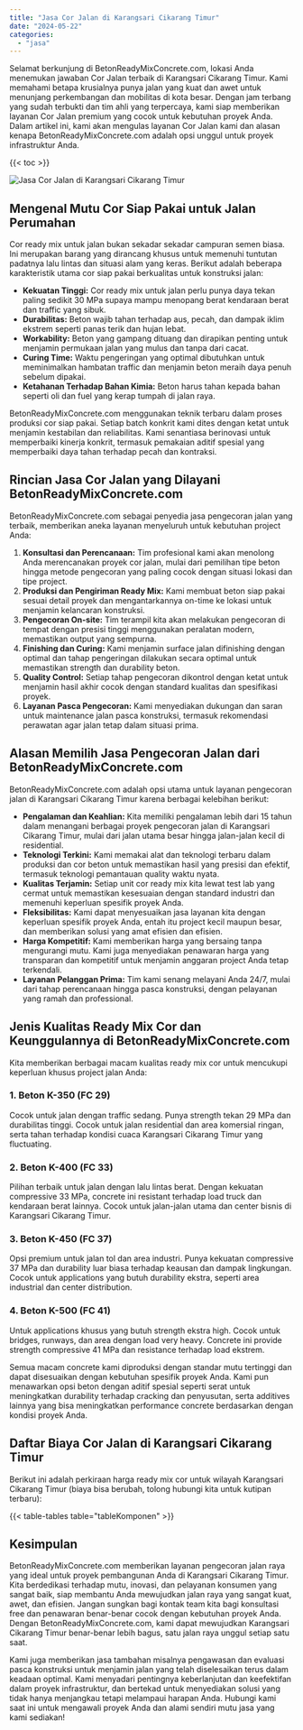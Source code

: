 ```yaml
---
title: "Jasa Cor Jalan di Karangsari Cikarang Timur"
date: "2024-05-22"
categories: 
  - "jasa"
---
```


Selamat berkunjung di BetonReadyMixConcrete.com, lokasi Anda menemukan jawaban Cor Jalan terbaik di Karangsari Cikarang Timur. Kami memahami betapa krusialnya punya jalan yang kuat dan awet untuk menunjang perkembangan dan mobilitas di kota besar. Dengan jam terbang yang sudah terbukti dan tim ahli yang terpercaya, kami siap memberikan layanan Cor Jalan premium yang cocok untuk kebutuhan proyek Anda. Dalam artikel ini, kami akan mengulas layanan Cor Jalan kami dan alasan kenapa BetonReadyMixConcrete.com adalah opsi unggul untuk proyek infrastruktur Anda.

{{< toc >}}

![Jasa Cor Jalan di Karangsari Cikarang Timur](https://betoncor8.github.io/cor/harga-beton-readymix-concrete%20(11).png)

## Mengenal Mutu Cor Siap Pakai untuk Jalan Perumahan

Cor ready mix untuk jalan bukan sekadar sekadar campuran semen biasa. Ini merupakan barang yang dirancang khusus untuk memenuhi tuntutan padatnya lalu lintas dan situasi alam yang keras. Berikut adalah beberapa karakteristik utama cor siap pakai berkualitas untuk konstruksi jalan:

- **Kekuatan Tinggi:** Cor ready mix untuk jalan perlu punya daya tekan paling sedikit 30 MPa supaya mampu menopang berat kendaraan berat dan traffic yang sibuk.
- **Durabilitas:** Beton wajib tahan terhadap aus, pecah, dan dampak iklim ekstrem seperti panas terik dan hujan lebat.
- **Workability:** Beton yang gampang dituang dan dirapikan penting untuk menjamin permukaan jalan yang mulus dan tanpa dari cacat.
- **Curing Time:** Waktu pengeringan yang optimal dibutuhkan untuk meminimalkan hambatan traffic dan menjamin beton meraih daya penuh sebelum dipakai.
- **Ketahanan Terhadap Bahan Kimia:** Beton harus tahan kepada bahan seperti oli dan fuel yang kerap tumpah di jalan raya.

BetonReadyMixConcrete.com menggunakan teknik terbaru dalam proses produksi cor siap pakai. Setiap batch konkrit kami dites dengan ketat untuk menjamin kestabilan dan reliabilitas. Kami senantiasa berinovasi untuk memperbaiki kinerja konkrit, termasuk pemakaian aditif spesial yang memperbaiki daya tahan terhadap pecah dan kontraksi.

## Rincian Jasa Cor Jalan yang Dilayani BetonReadyMixConcrete.com

BetonReadyMixConcrete.com sebagai penyedia jasa pengecoran jalan yang terbaik, memberikan aneka layanan menyeluruh untuk kebutuhan project Anda:

1. **Konsultasi dan Perencanaan:** Tim profesional kami akan menolong Anda merencanakan proyek cor jalan, mulai dari pemilihan tipe beton hingga metode pengecoran yang paling cocok dengan situasi lokasi dan tipe project.
2. **Produksi dan Pengiriman Ready Mix:** Kami membuat beton siap pakai sesuai detail proyek dan mengantarkannya on-time ke lokasi untuk menjamin kelancaran konstruksi.
3. **Pengecoran On-site:** Tim terampil kita akan melakukan pengecoran di tempat dengan presisi tinggi menggunakan peralatan modern, memastikan output yang sempurna.
4. **Finishing dan Curing:** Kami menjamin surface jalan difinishing dengan optimal dan tahap pengeringan dilakukan secara optimal untuk memastikan strength dan durability beton.
5. **Quality Control:** Setiap tahap pengecoran dikontrol dengan ketat untuk menjamin hasil akhir cocok dengan standard kualitas dan spesifikasi proyek.
6. **Layanan Pasca Pengecoran:** Kami menyediakan dukungan dan saran untuk maintenance jalan pasca konstruksi, termasuk rekomendasi perawatan agar jalan tetap dalam situasi prima.

## Alasan Memilih Jasa Pengecoran Jalan dari BetonReadyMixConcrete.com

BetonReadyMixConcrete.com adalah opsi utama untuk layanan pengecoran jalan di Karangsari Cikarang Timur karena berbagai kelebihan berikut:

- **Pengalaman dan Keahlian:** Kita memiliki pengalaman lebih dari 15 tahun dalam menangani berbagai proyek pengecoran jalan di Karangsari Cikarang Timur, mulai dari jalan utama besar hingga jalan-jalan kecil di residential.
- **Teknologi Terkini:** Kami memakai alat dan teknologi terbaru dalam produksi dan cor beton untuk memastikan hasil yang presisi dan efektif, termasuk teknologi pemantauan quality waktu nyata.
- **Kualitas Terjamin:** Setiap unit cor ready mix kita lewat test lab yang cermat untuk memastikan kesesuaian dengan standard industri dan memenuhi keperluan spesifik proyek Anda.
- **Fleksibilitas:** Kami dapat menyesuaikan jasa layanan kita dengan keperluan spesifik proyek Anda, entah itu project kecil maupun besar, dan memberikan solusi yang amat efisien dan efisien.
- **Harga Kompetitif:** Kami memberikan harga yang bersaing tanpa mengurangi mutu. Kami juga menyediakan penawaran harga yang transparan dan kompetitif untuk menjamin anggaran project Anda tetap terkendali.
- **Layanan Pelanggan Prima:** Tim kami senang melayani Anda 24/7, mulai dari tahap perencanaan hingga pasca konstruksi, dengan pelayanan yang ramah dan professional.

## Jenis Kualitas Ready Mix Cor dan Keunggulannya di BetonReadyMixConcrete.com

Kita memberikan berbagai macam kualitas ready mix cor untuk mencukupi keperluan khusus project jalan Anda:

### 1\. Beton K-350 (FC 29)

Cocok untuk jalan dengan traffic sedang. Punya strength tekan 29 MPa dan durabilitas tinggi. Cocok untuk jalan residential dan area komersial ringan, serta tahan terhadap kondisi cuaca Karangsari Cikarang Timur yang fluctuating.

### 2\. Beton K-400 (FC 33)

Pilihan terbaik untuk jalan dengan lalu lintas berat. Dengan kekuatan compressive 33 MPa, concrete ini resistant terhadap load truck dan kendaraan berat lainnya. Cocok untuk jalan-jalan utama dan center bisnis di Karangsari Cikarang Timur.

### 3\. Beton K-450 (FC 37)

Opsi premium untuk jalan tol dan area industri. Punya kekuatan compressive 37 MPa dan durability luar biasa terhadap keausan dan dampak lingkungan. Cocok untuk applications yang butuh durability ekstra, seperti area industrial dan center distribution.

### 4\. Beton K-500 (FC 41)

Untuk applications khusus yang butuh strength ekstra high. Cocok untuk bridges, runways, dan area dengan load very heavy. Concrete ini provide strength compressive 41 MPa dan resistance terhadap load ekstrem.

Semua macam concrete kami diproduksi dengan standar mutu tertinggi dan dapat disesuaikan dengan kebutuhan spesifik proyek Anda. Kami pun menawarkan opsi beton dengan aditif spesial seperti serat untuk meningkatkan durability terhadap cracking dan penyusutan, serta additives lainnya yang bisa meningkatkan performance concrete berdasarkan dengan kondisi proyek Anda.

## Daftar Biaya Cor Jalan di Karangsari Cikarang Timur

Berikut ini adalah perkiraan harga ready mix cor untuk wilayah Karangsari Cikarang Timur (biaya bisa berubah, tolong hubungi kita untuk kutipan terbaru):

{{< table-tables table="tableKomponen" >}}

## Kesimpulan

BetonReadyMixConcrete.com memberikan layanan pengecoran jalan raya yang ideal untuk proyek pembangunan Anda di Karangsari Cikarang Timur. Kita berdedikasi terhadap mutu, inovasi, dan pelayanan konsumen yang sangat baik, siap membantu Anda mewujudkan jalan raya yang sangat kuat, awet, dan efisien. Jangan sungkan bagi kontak team kita bagi konsultasi free dan penawaran benar-benar cocok dengan kebutuhan proyek Anda. Dengan BetonReadyMixConcrete.com, kami dapat mewujudkan Karangsari Cikarang Timur benar-benar lebih bagus, satu jalan raya unggul setiap satu saat.

Kami juga memberikan jasa tambahan misalnya pengawasan dan evaluasi pasca konstruksi untuk menjamin jalan yang telah diselesaikan terus dalam keadaan optimal. Kami menyadari pentingnya keberlanjutan dan keefektifan dalam proyek infrastruktur, dan bertekad untuk menyediakan solusi yang tidak hanya menjangkau tetapi melampaui harapan Anda. Hubungi kami saat ini untuk mengawali proyek Anda dan alami sendiri mutu jasa yang kami sediakan!
